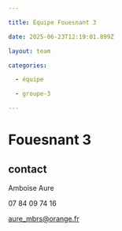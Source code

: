 ```yaml
---

title: Équipe Fouesnant 3

date: 2025-06-23T12:19:01.899Z

layout: team

categories:

  - équipe

  - groupe-3

---
```


# Fouesnant 3



## contact 

 Amboise Aure

07 84 09 74 16

aure_mbrs@orange.fr

